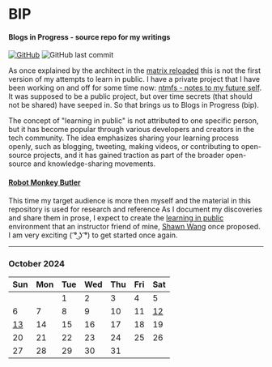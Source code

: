 # BIP
#### Blogs in Progress - source repo for my writings
[![GitHub](https://img.shields.io/badge/GitHub-%23121011.svg?logo=github&logoColor=white)][bip]
![GitHub last commit](https://img.shields.io/github/last-commit/codemarc/bip)

As once explained by the architect in the [matrix reloaded][redux] this is not the first version of my attempts to learn in public. I have a private project that I have been working on and off for some time now: [ntmfs - notes to my future self][ntmfs].
It was supposed to be a public project, but over time secrets (that should not be shared) have seeped in. So that brings us to Blogs in Progress (bip).

The concept of "learning in public" is not attributed to one specific person, but it has become popular through various developers and creators in the tech community. The idea emphasizes sharing your learning process openly, such as blogging, tweeting, making videos, or contributing to open-source projects, and it has gained traction as part of the broader open-source and knowledge-sharing movements.

#### [Robot Monkey Butler][rmb]

This time my target audience is more then myself and the material in this repository is used for research and reference  As I document my discoveries and share them in prose, I expect to create the [learning in public][swyx] environment that an instructor friend of mine, [Shawn Wang][swyx] once proposed. I am very exciting ( ͡° ͜ʖ ͡°) to get started once again.

<!-- References -->
[bip]: https://github.com/codemarc/bip
[redux]: https://youtu.be/LN8EE5JxSGQ?t=86
[ntmfs]: https://github.com/codemarc/ntmfs
[swyx]: https://www.swyx.io/learn-in-public/
[rmb]: https://fb.watch/9P1cHyeIXJ/


---

### October 2024

| Sun  | Mon | Tue | Wed | Thu | Fri | Sat  |
|----- |-----|-----|-----|-----|-----|----- |
|      |     |  1  |  2  |  3  |  4  |  5   |
|  6   |  7  |  8  |  9  | 10  | 11  | [12] |
| [13] | 14  | 15  | 16  | 17  | 18  | 19   |
| 20   | 21  | 22  | 23  | 24  | 25  | 26   |
| 27   | 28  | 29  | 30  | 31  |     |      |


<!-- yom kippur --> 
[12]: ./2024/10/12.md
[13]: ./2024/10/13.md


